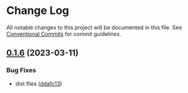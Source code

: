 # Change Log

All notable changes to this project will be documented in this file.
See [Conventional Commits](https://conventionalcommits.org) for commit guidelines.

## [0.1.6](https://github.com/Dorkside/gc-event-list/compare/v0.1.5...v0.1.6) (2023-03-11)


### Bug Fixes

* dist files ([dda1c13](https://github.com/Dorkside/gc-event-list/commit/dda1c1303f9689648a367cdcf3350e478a0d4652))
